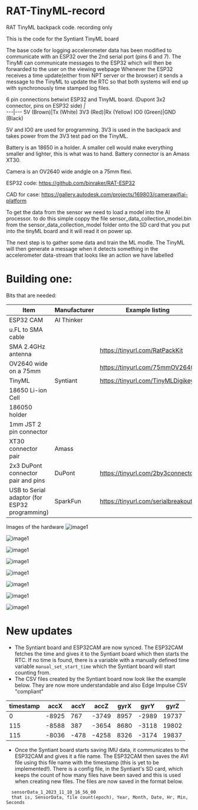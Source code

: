 # RAT-TinyML-record
 RAT TinyML backpack code. recording only
 
 This is the code for the Syntiant TinyML board
 
 The base code for logging accelerometer data has been modified to communicate with an ESP32 over the 2nd serial port (pins 6 and 7). The TinyMl can communicate messages to the ESP32 which will then be forwarded to the user on the viewing webpage
 Whenever the ESP32 receives a time update(either from NPT server or the browser) it sends a message to the TinyML to update the RTC so that both systems will end up with synchronously time stamped log files.

6 pin connections betwixt ESP32 and TinyML board. (Dupont 3x2 connector, pins on ESP32 side) 
_|_  
---|---
5V (Brown)|Tx (White)
3V3 (Red)|Rx (Yellow)
IO0 (Green)|GND (Black)

5V and IO0 are used for programming. 3V3 is used in the backpack and takes power from the 3V3 test pad on the TinyML.

Battery is an 18650 in a holder. A smaller cell would make everything smaller and lighter, this is what was to hand. Battery connector is an Amass XT30.

Camera is an OV2640 wide andgle on a 75mm flexi.

ESP32 code: https://github.com/binraker/RAT-ESP32

CAD for case: https://gallery.autodesk.com/projects/169803/camerawifiai-platform

To get the data from the sensor we need to load a model into the AI processor. to do this simple coppy the file sensor_data_collection_model.bin from the sensor_data_collection_model folder onto the SD card that you put into the tinyML board and it will read it on power up.

The next step is to gather some data and train the ML modle. The TinyML will then generate a message when it detects something in the accelerometer data-stream that looks like an action we have labelled


# Building one:
Bits that are needed:

Item|Manufacturer|Example listing
---|---|---
ESP32 CAM |AI Thinker
u.FL to SMA cable|
SMA 2.4GHz antenna| | https://tinyurl.com/RatPackKit
OV2640 wide   on a 75mm| | https://tinyurl.com/75mmOV2640
TinyML |Syntiant | https://tinyurl.com/TinyMLDigikey
18650 Li-ion Cell|
186050 holder|
1mm JST 2 pin connector|
XT30 connector pair| Amass
2x3 DuPont connector pair and pins |DuPont | https://tinyurl.com/2by3connector
USB to Serial adaptor (for ESP32 programming) | SparkFun | https://tinyurl.com/serialbreakout

Images of the hardware
![image1](media/20220806_203641.jpg)

![image1](media/20220806_204016.jpg)

![image1](media/20220806_204034.jpg)

![image1](media/20220806_204206.jpg)

![image1](media/20220806_204243.jpg)

![image1](media/20220806_204321.jpg)

![image1](media/20220806_204347.jpg)

![image1](media/20220806_204401.jpg)

# New updates

- The Syntiant board and ESP32CAM are now synced. The ESP32CAM fetches the time and gives it to the Syntiant board which then starts the RTC. If no time is found, there is a variable with a manually defined time variable `manual_set_start_time` which the Syntiant board will start counting from.
- The CSV files created by the Syntiant board now look like the example below. They are now more understandable and also Edge Impulse CSV "compliant"

| timestamp |   accX    |   accY    |   accZ    |   gyrX    |   gyrY    |   gyrZ |
| --------  | --------- | --------- | --------- | --------- | --------- | ------ |
| 0	        |  -8925	|   767	    |   -3749	|   8957	|   -2989	|   19737|
|   115	    |   -8588	|   387	    |   -3654	|   8680	|   -3118	|   19802|
|   115	    |   -8036	|   -478	|   -4258	|   8326	|   -3174	|   19837|

- Once the Syntiant board starts saving IMU data, it communicates to the ESP32CAM and gives it a file name. The ESP32CAM then saves the AVI file using this file name with the timestamp (this is yet to be implemented!). There is a config file, in the Syntiant's SD card, which keeps the count of how many files have been saved and this is used when creating new files. The files are now saved in the format below. 
```
  sensorData_1_2023_11_10_16_56_00
  that is, SensorData, file count(epoch), Year, Month, Date, Hr, Min, Seconds
```
